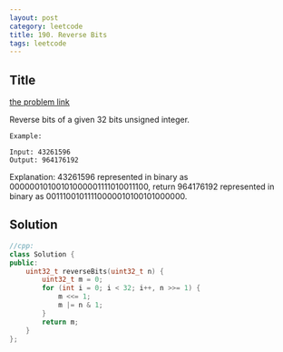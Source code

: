 ```yaml
---
layout: post
category: leetcode
title: 190. Reverse Bits
tags: leetcode
---
```

## Title
[the problem link](https://leetcode.com/problems/reverse-bits/description/)

Reverse bits of a given 32 bits unsigned integer.

	Example:
	
	Input: 43261596
	Output: 964176192

Explanation: 43261596 represented in binary as 00000010100101000001111010011100, 
return 964176192 represented in binary as 00111001011110000010100101000000.


## Solution
```c++
//cpp:
class Solution {
public:
	uint32_t reverseBits(uint32_t n) {
	    uint32_t m = 0;
	    for (int i = 0; i < 32; i++, n >>= 1) {
	        m <<= 1;
	        m |= n & 1;
	    }
	    return m;
	}
};
```

